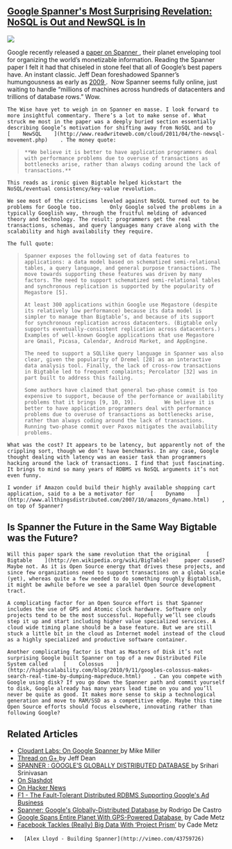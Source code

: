 ## [Google Spanner's Most Surprising Revelation: NoSQL is Out and NewSQL is In](/blog/2012/9/24/google-spanners-most-surprising-revelation-nosql-is-out-and.html)

    

    

![](http://farm2.static.flickr.com/1278/5179816576_2b186d41b3.jpg)

Google recently released a [    paper on Spanner    ](http://research.google.com/archive/spanner.html)    , their planet enveloping tool for organizing the world’s monetizable information. Reading the Spanner paper I felt it had that chiseled in stone feel that all of Google’s best papers have. An instant classic. Jeff Dean foreshadowed Spanner’s humungousness as early as     [    2009    ](http://www.cs.cornell.edu/projects/ladis2009/talks/dean-keynote-ladis2009.pdf)    .  Now Spanner seems fully online, just waiting to handle “millions of machines across hundreds of datacenters and trillions of database rows.” Wow.      

    The Wise have yet to weigh in on Spanner en masse. I look forward to more insightful commentary. There’s a lot to make sense of. What struck me most in the paper was a deeply buried section essentially describing Google’s motivation for shifting away from NoSQL and to     [    NewSQL    ](http://www.readwriteweb.com/cloud/2011/04/the-newsql-movement.php)    . The money quote:    

>     **We believe it is better to have application programmers deal with performance problems due to overuse of transactions as bottlenecks arise, rather than always coding around the lack of transactions.**    

    This reads as ironic given Bigtable helped kickstart the NoSQL/eventual consistency/key-value revolution.    

    We see most of the criticisms leveled against NoSQL turned out to be problems for Google too.         Only Google solved the problems in a typically Googlish way, through the fruitful melding of advanced theory and technology. The result: programmers get the real transactions, schemas, and query languages many crave along with the scalability and high availability they require.      

    The full quote:    

>     Spanner exposes the following set of data features to applications: a data model based on schematized semi-relational tables, a query language, and general purpose transactions. The move towards supporting these features was driven by many factors. The need to support schematized semi-relational tables and synchronous replication is supported by the popularity of Megastore [5].    
> 
>     At least 300 applications within Google use Megastore (despite its relatively low performance) because its data model is simpler to manage than Bigtable’s, and because of its support for synchronous replication across datacenters. (Bigtable only supports eventually-consistent replication across datacenters.) Examples of well-known Google applications that use Megastore are Gmail, Picasa, Calendar, Android Market, and AppEngine.    
> 
>     The need to support a SQLlike query language in Spanner was also clear, given the popularity of Dremel [28] as an interactive data analysis tool. Finally, the lack of cross-row transactions in Bigtable led to frequent complaints; Percolator [32] was in part built to address this failing.    
> 
>     Some authors have claimed that general two-phase commit is too expensive to support, because of the performance or availability problems that it brings [9, 10, 19].         We believe it is better to have application programmers deal with performance problems due to overuse of transactions as bottlenecks arise, rather than always coding around the lack of transactions.         Running two-phase commit over Paxos mitigates the availability problems.    

    What was the cost? It appears to be latency, but apparently not of the crippling sort, though we don’t have benchmarks. In any case, Google thought dealing with latency was an easier task than programmers hacking around the lack of transactions. I find that just fascinating. It brings to mind so many years of RDBMS vs NoSQL arguments it’s not even funny.      

    I wonder if Amazon could build their highly available shopping cart application, said to a be a motivator for     [    Dynamo    ](http://www.allthingsdistributed.com/2007/10/amazons_dynamo.html)    , on top of Spanner?    

##     Is Spanner the Future in the Same Way Bigtable was the Future?    

    Will this paper spark the same revolution that the original     [    Bigtable    ](http://en.wikipedia.org/wiki/BigTable)     paper caused? Maybe not. As it is Open Source energy that drives these projects, and since few organizations need to support transactions on a global scale (yet), whereas quite a few needed to do something roughly Bigtablish, it might be awhile before we see a parallel Open Source development tract.      

    A complicating factor for an Open Source effort is that Spanner includes the use of GPS and Atomic clock hardware. Software only projects tend to be the most successful. Hopefully we’ll see clouds step it up and start including higher value specialized services. A cloud wide timing plane should be a base feature. But we are still stuck a little bit in the cloud as Internet model instead of the cloud as a highly specialized and productive software container.      

    Another complicating factor is that as Masters of Disk it’s not surprising Google built Spanner on top of a new Distributed File System called     [    Colossus    ](http://highscalability.com/blog/2010/9/11/googles-colossus-makes-search-real-time-by-dumping-mapreduce.html)    . Can you compete with Google using disk? If you go down the Spanner path and commit yourself to disk, Google already has many years lead time on you and you’ll never be quite as good. It makes more sense to skip a technological generation and move to RAM/SSD as a competitive edge. Maybe this time Open Source efforts should focus elsewhere, innovating rather than following Google?    

##     Related Articles    

*   [    Cloudant Labs: On Google Spanner    ](https://cloudant.com/blog/cloudant-labs-on-google-spanner/)     by Mike Miller    
*   [    Thread on G+    ](https://plus.google.com/118227548810368513262/posts/J23q42YpYZ5)     by Jeff Dean    
*   [    SPANNER : GOOGLE’S GLOBALLY DISTRIBUTED DATABASE    ](http://www.systemswemake.com/papers/spanner)     by Srihari Srinivasan    
*   [    On Slashdot    ](http://developers.slashdot.org/story/12/09/18/041239/google-spanner-first-globally-scalable-database-with-external-consistency)
*   [    On Hacker News    ](http://news.ycombinator.com/item?id=4526710)
*   [    F1 - The Fault-Tolerant Distributed RDBMS Supporting Google's Ad Business    ](http://research.google.com/pubs/pub38125.html)
*   [    Spanner: Google's Globally-Distributed Database    ](http://blog.sacaluta.com/2012/09/spanner-googles-globally-distributed.html)     by Rodrigo De Castro    
*   [    Google Spans Entire Planet With GPS-Powered Database    ](http://www.wired.com/wiredenterprise/2012/09/google-spanner/all/)      by Cade Metz    
*   [Facebook Tackles (Really) Big Data With ‘Project Prism’](http://www.wired.com/wiredenterprise/2012/08/facebook-prism/) by Cade Metz
*       [Alex Lloyd - Building Spanner](http://vimeo.com/43759726)    

    